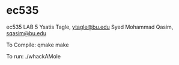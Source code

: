 # ec535
ec535 LAB 5
Ysatis Tagle, ytagle@bu.edu
Syed Mohammad Qasim, sqasim@bu.edu

To Compile: qmake
            make


To run: ./whackAMole
 

